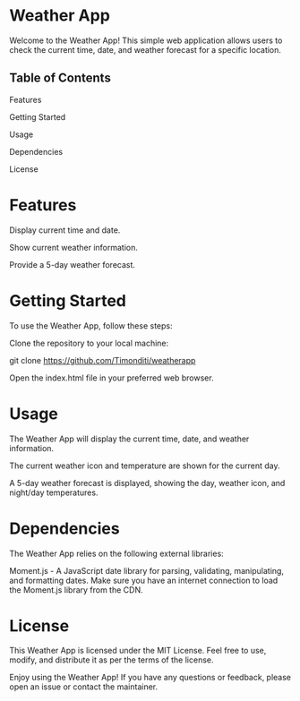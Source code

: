 # Weather App
Welcome to the Weather App! This simple web application allows users to check the current time, date, and weather forecast for a specific location.

## Table of Contents
Features

Getting Started

Usage

Dependencies

License

# Features
Display current time and date.

Show current weather information.

Provide a 5-day weather forecast.

# Getting Started
To use the Weather App, follow these steps:

Clone the repository to your local machine:

git clone https://github.com/Timonditi/weatherapp

Open the index.html file in your preferred web browser.

# Usage
The Weather App will display the current time, date, and weather information.

The current weather icon and temperature are shown for the current day.

A 5-day weather forecast is displayed, showing the day, weather icon, and night/day temperatures.

# Dependencies
The Weather App relies on the following external libraries:

Moment.js - A JavaScript date library for parsing, validating, manipulating, and formatting dates.
Make sure you have an internet connection to load the Moment.js library from the CDN.

# License
This Weather App is licensed under the MIT License. Feel free to use, modify, and distribute it as per the terms of the license.

Enjoy using the Weather App! If you have any questions or feedback, please open an issue or contact the maintainer.
